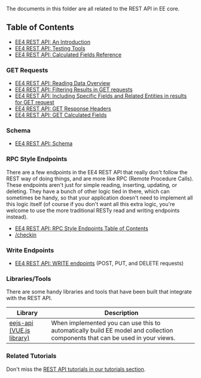 The documents in this folder are all related to the REST API in EE core.

## Table of Contents

- [EE4 REST API: An Introduction](ee4-rest-api-introduction.md)
- [EE4 REST API: Testing Tools](ee4-rest-api-testing-tools.md)
- [EE4 REST API: Calculated Fields Reference](ee4-rest-api-calculated-fields-reference.md)

### GET Requests

- [EE4 REST API: Reading Data Overview](ee4-rest-api-reading-data.md)
- [EE4 REST API: Filtering Results in GET requests](ee4-rest-api-GET-filtering-results.md)
- [EE4 REST API: Including Specific Fields and Related Entities in results for GET request](ee4-rest-api-GET-including-specific-fields-and-related-entities-in-results.md)
- [EE4 REST API: GET Response Headers](ee4-rest-api-GET-response-headers.md)
- [EE4 REST API: GET Calculated Fields](ee4-rest-api-GET-calculated-fields.md)

### Schema

- [EE4 REST API: Schema](ee4-rest-api-schema.md)

### RPC Style Endpoints

There are a few endpoints in the EE4 REST API that really don't follow the REST way of doing things, and are more like RPC (Remote Procedure Calls). These endpoints aren't just for simple reading, inserting, updating, or deleting. They have a bunch of other logic tied in there, which can sometimes be handy, so that your application doesn't need to implement all this logic itself (of course if you don't want all this extra logic, you're welcome to use the more traditional RESTy read and writing endpoints instead).

- [EE4 REST API: RPC Style Endpoints Table of Contents](ee4-rest-api-rpc-style-endpoints.md)
- [/checkin](ee4-rest-api-rpc-checkin.md)

### Write Endpoints

- [EE4 REST API: WRITE endpoints](ee4-rest-api-writing-data.md) (POST, PUT, and DELETE requests)
### Libraries/Tools

There are some handy libraries and tools that have been built that integrate with the REST API.

| Library | Description |
|---------|-------------|
[eejs-api (VUE.js library)](eejs-api/README.md) | When implemented you can use this to automatically build EE model and collection components that can be used in your views.
 
### Related Tutorials

Don't miss the [REST API tutorials in our tutorials section](../T--Tutorials).